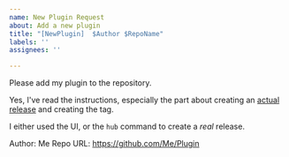 ```yaml
---
name: New Plugin Request
about: Add a new plugin
title: "[NewPlugin]  $Author $RepoName"
labels: ''
assignees: ''

---
```


Please add my plugin to the repository.

Yes, I've read the instructions, especially the part about creating an [actual release](https://binary.ninja/2019/07/04/plugin-manager-2.0.html#5-create-a-release) and creating the tag. 

I either used the UI, or the `hub` command to create a _real_ release.

Author: Me
Repo URL: https://github.com/Me/Plugin
